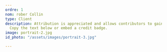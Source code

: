 ```yaml
---
ordre: 1
nom: rober Collin
type: Client
description: Attribution is appreciated and allows contributors to gain exposure.
  Copy the text below or embed a credit badge.
image: portrait-2.jpg
id_photo: "/assets/images/portrait-3.jpg"

---
```

